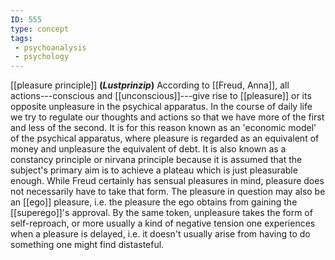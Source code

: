 ```yaml
---
ID: 555
type: concept
tags: 
 - psychoanalysis
 - psychology
---
```


[[pleasure principle]]
**(*Lustprinzip*)** According to
[[Freud, Anna]], all
actions---conscious and
[[unconscious]]---give rise
to [[pleasure]] or its
opposite unpleasure in the psychical apparatus. In the course of daily
life we try to regulate our thoughts and actions so that we have more of
the first and less of the second. It is for this reason known as an
'economic model' of the psychical apparatus, where pleasure is regarded
as an equivalent of money and unpleasure the equivalent of debt. It is
also known as a constancy principle or nirvana principle because it is
assumed that the subject's primary aim is to achieve a plateau which is
just pleasurable enough. While Freud certainly has sensual pleasures in
mind, pleasure does not necessarily have to take that form. The pleasure
in question may also be an
[[ego]] pleasure, i.e. the
pleasure the ego obtains from gaining the
[[superego]]'s approval. By
the same token, unpleasure takes the form of self-reproach, or more
usually a kind of negative tension one experiences when a pleasure is
delayed, i.e. it doesn't usually arise from having to do something one
might find distasteful.
